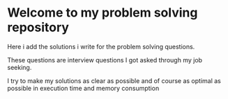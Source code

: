 # Welcome to my problem solving repository

Here i add the solutions i write for the problem solving questions.

These questions are interview questions I got asked through my job seeking.

I try to make my solutions as clear as possible and of course as optimal as possible in execution time and memory consumption

